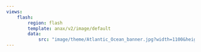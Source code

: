 ```yaml
---
views:
    flash:
        region: flash
        template: anax/v2/image/default
        data:
            src: "image/theme/Atlantic_Ocean_banner.jpg?width=1100&height=150&crop-to-fit&area=0,20,0,20"
---
```

